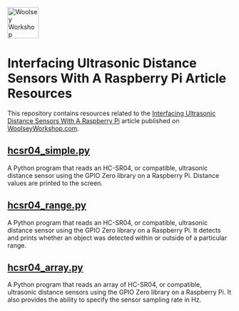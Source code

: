 <a href="https://www.woolseyworkshop.com"><img src="https://www.woolseyworkshop.com/wp-content/uploads/WWSLogoTitleLines.png" alt="Woolsey Workshop" height="70"></a>

# Interfacing Ultrasonic Distance Sensors With A Raspberry Pi Article Resources
This repository contains resources related to the [Interfacing Ultrasonic Distance Sensors With A Raspberry Pi](https://www.woolseyworkshop.com/2020/05/01/interfacing-ultrasonic-distance-sensors-with-a-raspberry-pi/) article published on [WoolseyWorkshop.com](https://www.woolseyworkshop.com).

## [hcsr04_simple.py](hcsr04_simple.py)
A Python program that reads an HC-SR04, or compatible, ultrasonic distance sensor using the GPIO Zero library on a Raspberry Pi. Distance values are printed to the screen.

## [hcsr04_range.py](hcsr04_range.py)
A Python program that reads an HC-SR04, or compatible, ultrasonic distance sensor using the GPIO Zero library on a Raspberry Pi. It detects and prints whether an object was detected within or outside of a particular range.

## [hcsr04_array.py](hcsr04_array.py)
A Python program that reads an array of HC-SR04, or compatible, ultrasonic distance sensors using the GPIO Zero library on a Raspberry Pi. It also provides the ability to specify the sensor sampling rate in Hz.
